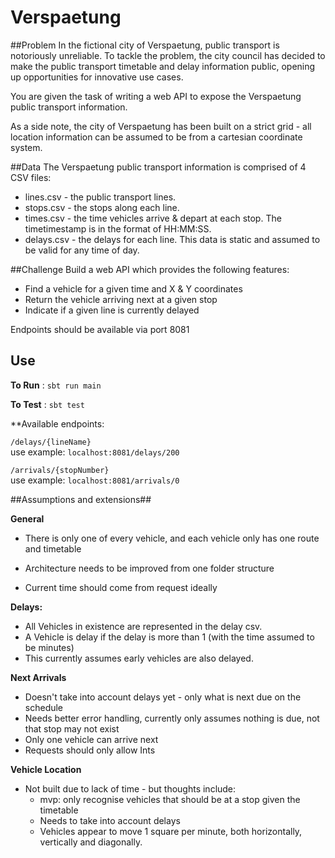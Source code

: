 # Verspaetung

##Problem
In the fictional city of Verspaetung, public transport is notoriously unreliable. To tackle the problem, the city council has decided to make the public transport timetable and delay information public, opening up opportunities for innovative use cases.

You are given the task of writing a web API to expose the Verspaetung public transport information.

As a side note, the city of Verspaetung has been built on a strict grid - all location information can be assumed to be from a cartesian coordinate system.

##Data
The Verspaetung public transport information is comprised of 4 CSV files:

* lines.csv - the public transport lines.
* stops.csv - the stops along each line.
* times.csv - the time vehicles arrive & depart at each stop. The timetimestamp is in the format of HH:MM:SS.
* delays.csv - the delays for each line. This data is static and assumed to be valid for any time of day.

##Challenge
Build a web API which provides the following features:

* Find a vehicle for a given time and X & Y coordinates  
* Return the vehicle arriving next at a given stop 
* Indicate if a given line is currently delayed

Endpoints should be available via port 8081

## Use

**To Run** :
```sbt run main```

**To Test** :
```sbt test```

**Available endpoints:

```/delays/{lineName}```   
use example:  ```localhost:8081/delays/200``` 
   
```/arrivals/{stopNumber}```   
use example: ```localhost:8081/arrivals/0```    



##Assumptions and extensions##

**General**
* There is only one of every vehicle, and each vehicle only has one route and timetable
* Architecture needs to be improved from one folder structure

* Current time should come from request ideally 

**Delays:**   

* All Vehicles in existence are represented in the delay csv. 
* A Vehicle is delay if the delay is more than 1 (with the time assumed to be minutes) 
* This currently assumes early vehicles are also delayed.

**Next Arrivals**
* Doesn't take into account delays yet - only what is next due on the schedule
* Needs better error handling, currently only assumes nothing is due, not that stop may not exist
* Only one vehicle can arrive next
* Requests should only allow Ints 


**Vehicle Location**
* Not built due to lack of time - but thoughts include:
    * mvp: only recognise vehicles that should be at a stop given the timetable
    * Needs to take into account delays
    * Vehicles appear to move 1 square per minute, both horizontally, vertically and diagonally. 

